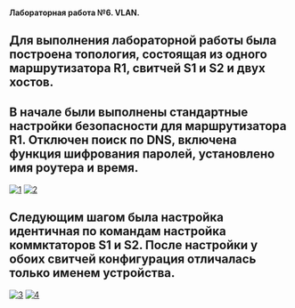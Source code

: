 #### Лабораторная работа №6. VLAN.
## Для выполнения лабораторной работы была построена топология, состоящая из одного маршрутизатора R1, свитчей S1 и S2 и двух хостов.

## В начале были выполнены стандартные настройки безопасности для маршрутизатора R1. Отключен поиск по DNS, включена функция шифрования паролей, установлено имя роутера и время.
<a href="https://ibb.co/8j4GhY5"><img src="https://i.ibb.co/THqJCW8/1.jpg" alt="1" border="0"></a>
<a href="https://ibb.co/6JcZt09"><img src="https://i.ibb.co/n8q01Md/2.jpg" alt="2" border="0"></a>

## Следующим шагом была настройка идентичная по командам настройка коммктаторов S1 и S2. После настройки у обоих свитчей конфигурация отличалась только именем устройства.

<a href="https://ibb.co/6JFDYRb"><img src="https://i.ibb.co/k6XqKg0/3.jpg" alt="3" border="0"></a>
<a href="https://ibb.co/dMgqsrj"><img src="https://i.ibb.co/pwy86xb/4.jpg" alt="4" border="0"></a>
